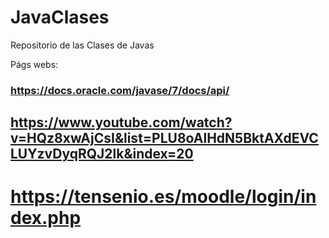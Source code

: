 # JavaClases
Repositorio de las Clases de Javas 


Págs webs:

  ### https://docs.oracle.com/javase/7/docs/api/
  ## https://www.youtube.com/watch?v=HQz8xwAjCsI&list=PLU8oAlHdN5BktAXdEVCLUYzvDyqRQJ2lk&index=20
  # https://tensenio.es/moodle/login/index.php
  

  
